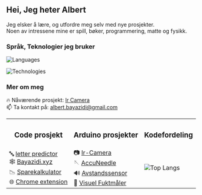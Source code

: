 ## Hei, Jeg heter Albert

Jeg elsker å lære, og utfordre meg selv med nye prosjekter.  
Noen av intressene mine er spill, bøker, programmering, matte og fysikk.

### Språk, Teknologier jeg bruker

![Languages](https://go-skill-icons.vercel.app/api/icons?i=python,c,cpp,js,bash,julia)

![Technologies](https://go-skill-icons.vercel.app/api/icons?i=linux,arch,git,react,nodejs,vite,opencv,pytorch,arduino)

### Mer om meg
🔥 Nåværende prosjekt: [Ir Camera](https://github.com/albertbayazidi/IR-Interpolation)  
📫 Ta kontakt på: albert.bayazidi@gmail.com 

<table align="center">
  <tr>
    <th><h3>Code prosjekt</h3></th>
    <th><h3>Arduino prosjekter</h3></th>
    <th><h3>Kodefordeling</h3></th>
  </tr>
  <tr>
    <td>
      🔤 <a href="https://github.com/albertbayazidi/Emnist_letter_predictor/blob/main/imgrec.ipynb">letter predictor</a><br>
      🕸️ <a href="https://bayazidi.xyz/">Bayazidi.xyz</a><br>
      📉 <a href="https://github.com/albertbayazidi/Sparekalkulator/blob/main/spare_kalkulator.ipynb">Sparekalkulator</a><br>
      🌐 <a href="https://chrome.google.com/webstore/detail/no-more-shorts/cdgiehpicfibgnnekjipimaabanbdagh?hl=no&authuser=0">Chrome extension</a>
    </td>
    <td>
      📷 <a href="https://github.com/albertbayazidi/IR-Interpolation">Ir-Camera</a><br>
      🪡 <a href="https://github.com/albertbayazidi/AccuNeedle">AccuNeedle</a><br>
      🔊 <a href="https://github.com/albertbayazidi/Ultrasound_distance_measuring">Avstandssensor</a><br>
      🚰 <a href="https://github.com/albertbayazidi/Visual_moisture_indicator">Visuel Fuktmåler</a>
    </td>
    <td>
      <img src="https://github-readme-stats.vercel.app/api/top-langs/?username=albertbayazidi&hide=jupyternotebook,processing&layout=donut&theme=dark&v=1" alt="Top Langs">
    </td>
  </tr>
</table>

